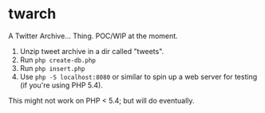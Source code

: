 # twarch

A Twitter Archive... Thing. POC/WIP at the moment.

1. Unzip tweet archive in a dir called "tweets". 
2. Run `php create-db.php`
3. Run `php insert.php`
4. Use `php -S localhost:8080` or similar to spin up a web server for testing (if you're using PHP 5.4).

This might not work on PHP < 5.4; but will do eventually.
